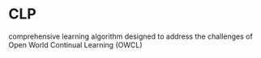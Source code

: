 # CLP
 comprehensive learning algorithm designed to address the challenges of Open World Continual Learning (OWCL)
